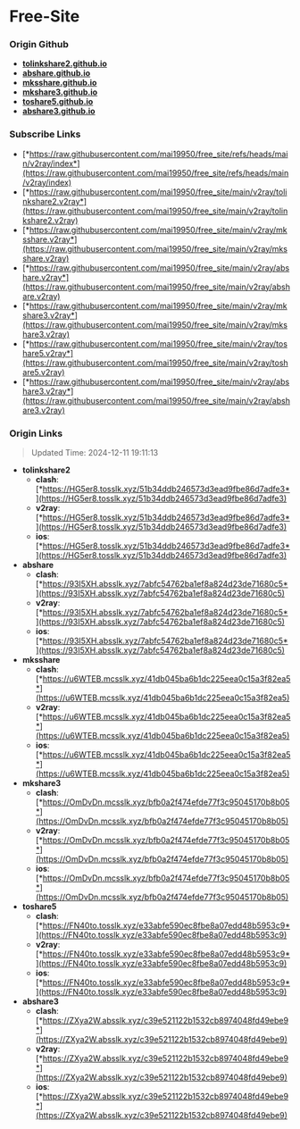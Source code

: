 # Free-Site

### Origin Github

- [**tolinkshare2.github.io**](https://github.com/tolinkshare2/tolinkshare2.github.io)
- [**abshare.github.io**](https://github.com/abshare/abshare.github.io)
- [**mksshare.github.io**](https://github.com/mksshare/mksshare.github.io)
- [**mkshare3.github.io**](https://github.com/mkshare3/mkshare3.github.io)
- [**toshare5.github.io**](https://github.com/toshare5/toshare5.github.io)
- [**abshare3.github.io**](https://github.com/abshare3/abshare3.github.io)

### Subscribe Links

- [*https://raw.githubusercontent.com/mai19950/free_site/refs/heads/main/v2ray/index*](https://raw.githubusercontent.com/mai19950/free_site/refs/heads/main/v2ray/index)
- [*https://raw.githubusercontent.com/mai19950/free_site/main/v2ray/tolinkshare2.v2ray*](https://raw.githubusercontent.com/mai19950/free_site/main/v2ray/tolinkshare2.v2ray)
- [*https://raw.githubusercontent.com/mai19950/free_site/main/v2ray/mksshare.v2ray*](https://raw.githubusercontent.com/mai19950/free_site/main/v2ray/mksshare.v2ray)
- [*https://raw.githubusercontent.com/mai19950/free_site/main/v2ray/abshare.v2ray*](https://raw.githubusercontent.com/mai19950/free_site/main/v2ray/abshare.v2ray)
- [*https://raw.githubusercontent.com/mai19950/free_site/main/v2ray/mkshare3.v2ray*](https://raw.githubusercontent.com/mai19950/free_site/main/v2ray/mkshare3.v2ray)
- [*https://raw.githubusercontent.com/mai19950/free_site/main/v2ray/toshare5.v2ray*](https://raw.githubusercontent.com/mai19950/free_site/main/v2ray/toshare5.v2ray)
- [*https://raw.githubusercontent.com/mai19950/free_site/main/v2ray/abshare3.v2ray*](https://raw.githubusercontent.com/mai19950/free_site/main/v2ray/abshare3.v2ray)

### Origin Links

> Updated Time: 2024-12-11 19:11:13

- **tolinkshare2**
  - **clash**: [*https://HG5er8.tosslk.xyz/51b34ddb246573d3ead9fbe86d7adfe3*](https://HG5er8.tosslk.xyz/51b34ddb246573d3ead9fbe86d7adfe3)
  - **v2ray**: [*https://HG5er8.tosslk.xyz/51b34ddb246573d3ead9fbe86d7adfe3*](https://HG5er8.tosslk.xyz/51b34ddb246573d3ead9fbe86d7adfe3)
  - **ios**: [*https://HG5er8.tosslk.xyz/51b34ddb246573d3ead9fbe86d7adfe3*](https://HG5er8.tosslk.xyz/51b34ddb246573d3ead9fbe86d7adfe3)
- **abshare**
  - **clash**: [*https://93I5XH.absslk.xyz/7abfc54762ba1ef8a824d23de71680c5*](https://93I5XH.absslk.xyz/7abfc54762ba1ef8a824d23de71680c5)
  - **v2ray**: [*https://93I5XH.absslk.xyz/7abfc54762ba1ef8a824d23de71680c5*](https://93I5XH.absslk.xyz/7abfc54762ba1ef8a824d23de71680c5)
  - **ios**: [*https://93I5XH.absslk.xyz/7abfc54762ba1ef8a824d23de71680c5*](https://93I5XH.absslk.xyz/7abfc54762ba1ef8a824d23de71680c5)
- **mksshare**
  - **clash**: [*https://u6WTEB.mcsslk.xyz/41db045ba6b1dc225eea0c15a3f82ea5*](https://u6WTEB.mcsslk.xyz/41db045ba6b1dc225eea0c15a3f82ea5)
  - **v2ray**: [*https://u6WTEB.mcsslk.xyz/41db045ba6b1dc225eea0c15a3f82ea5*](https://u6WTEB.mcsslk.xyz/41db045ba6b1dc225eea0c15a3f82ea5)
  - **ios**: [*https://u6WTEB.mcsslk.xyz/41db045ba6b1dc225eea0c15a3f82ea5*](https://u6WTEB.mcsslk.xyz/41db045ba6b1dc225eea0c15a3f82ea5)
- **mkshare3**
  - **clash**: [*https://OmDvDn.mcsslk.xyz/bfb0a2f474efde77f3c95045170b8b05*](https://OmDvDn.mcsslk.xyz/bfb0a2f474efde77f3c95045170b8b05)
  - **v2ray**: [*https://OmDvDn.mcsslk.xyz/bfb0a2f474efde77f3c95045170b8b05*](https://OmDvDn.mcsslk.xyz/bfb0a2f474efde77f3c95045170b8b05)
  - **ios**: [*https://OmDvDn.mcsslk.xyz/bfb0a2f474efde77f3c95045170b8b05*](https://OmDvDn.mcsslk.xyz/bfb0a2f474efde77f3c95045170b8b05)
- **toshare5**
  - **clash**: [*https://FN40to.tosslk.xyz/e33abfe590ec8fbe8a07edd48b5953c9*](https://FN40to.tosslk.xyz/e33abfe590ec8fbe8a07edd48b5953c9)
  - **v2ray**: [*https://FN40to.tosslk.xyz/e33abfe590ec8fbe8a07edd48b5953c9*](https://FN40to.tosslk.xyz/e33abfe590ec8fbe8a07edd48b5953c9)
  - **ios**: [*https://FN40to.tosslk.xyz/e33abfe590ec8fbe8a07edd48b5953c9*](https://FN40to.tosslk.xyz/e33abfe590ec8fbe8a07edd48b5953c9)
- **abshare3**
  - **clash**: [*https://ZXya2W.absslk.xyz/c39e521122b1532cb8974048fd49ebe9*](https://ZXya2W.absslk.xyz/c39e521122b1532cb8974048fd49ebe9)
  - **v2ray**: [*https://ZXya2W.absslk.xyz/c39e521122b1532cb8974048fd49ebe9*](https://ZXya2W.absslk.xyz/c39e521122b1532cb8974048fd49ebe9)
  - **ios**: [*https://ZXya2W.absslk.xyz/c39e521122b1532cb8974048fd49ebe9*](https://ZXya2W.absslk.xyz/c39e521122b1532cb8974048fd49ebe9)

